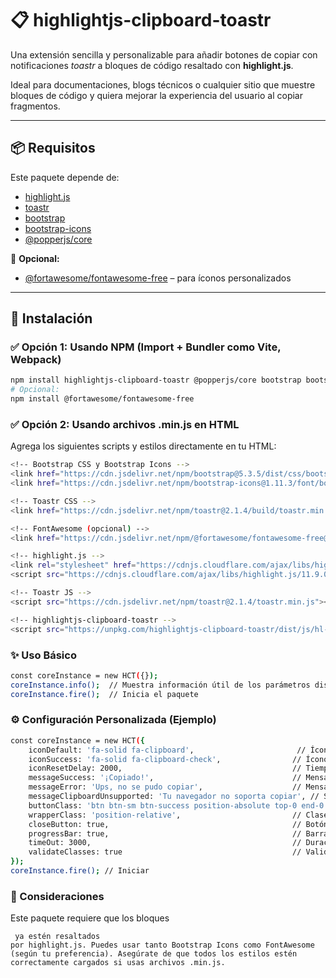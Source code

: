 # 📋 highlightjs-clipboard-toastr

Una extensión sencilla y personalizable para añadir botones de copiar con notificaciones *toastr* a bloques de código resaltado con **highlight.js**.

Ideal para documentaciones, blogs técnicos o cualquier sitio que muestre bloques de código y quiera mejorar la experiencia del usuario al copiar fragmentos.

---

## 📦 Requisitos

Este paquete depende de:

- [highlight.js](https://highlightjs.org/)
- [toastr](https://codeseven.github.io/toastr/)
- [bootstrap](https://getbootstrap.com/)
- [bootstrap-icons](https://icons.getbootstrap.com/)
- [@popperjs/core](https://popper.js.org/docs/v2/)

🔁 **Opcional:**

- [@fortawesome/fontawesome-free](https://fontawesome.com/) – para íconos personalizados

---

## 🚀 Instalación

### ✅ Opción 1: Usando NPM (Import + Bundler como Vite, Webpack)

```bash
npm install highlightjs-clipboard-toastr @popperjs/core bootstrap bootstrap-icons highlight.js toastr
# Opcional:
npm install @fortawesome/fontawesome-free
```
### ✅ Opción 2: Usando archivos .min.js en HTML
Agrega los siguientes scripts y estilos directamente en tu HTML:
```bash
<!-- Bootstrap CSS y Bootstrap Icons -->
<link href="https://cdn.jsdelivr.net/npm/bootstrap@5.3.5/dist/css/bootstrap.min.css" rel="stylesheet">
<link href="https://cdn.jsdelivr.net/npm/bootstrap-icons@1.11.3/font/bootstrap-icons.min.css" rel="stylesheet">

<!-- Toastr CSS -->
<link href="https://cdn.jsdelivr.net/npm/toastr@2.1.4/build/toastr.min.css" rel="stylesheet">

<!-- FontAwesome (opcional) -->
<link href="https://cdn.jsdelivr.net/npm/@fortawesome/fontawesome-free@6.7.2/css/fontawesome.min.css" rel="stylesheet">

<!-- highlight.js -->
<link rel="stylesheet" href="https://cdnjs.cloudflare.com/ajax/libs/highlight.js/11.9.0/styles/default.min.css">
<script src="https://cdnjs.cloudflare.com/ajax/libs/highlight.js/11.9.0/highlight.min.js"></script>

<!-- Toastr JS -->
<script src="https://cdn.jsdelivr.net/npm/toastr@2.1.4/toastr.min.js"></script>

<!-- highlightjs-clipboard-toastr -->
<script src="https://unpkg.com/highlightjs-clipboard-toastr/dist/js/hl-clip-toast.min.js"></script>
```
### ✨ Uso Básico
```bash
const coreInstance = new HCT({});
coreInstance.info();  // Muestra información útil de los parámetros disponibles
coreInstance.fire();  // Inicia el paquete
```
### ⚙️ Configuración Personalizada (Ejemplo)
```bash
const coreInstance = new HCT({
    iconDefault: 'fa-solid fa-clipboard',                       // Ícono por defecto
    iconSuccess: 'fa-solid fa-clipboard-check',                // Ícono al copiar exitosamente
    iconResetDelay: 2000,                                      // Tiempo para resetear ícono (ms)
    messageSuccess: '¡Copiado!',                               // Mensaje de éxito
    messageError: 'Ups, no se pudo copiar',                    // Mensaje de error
    messageClipboardUnsupported: 'Tu navegador no soporta copiar', // Si el navegador no soporta el portapapeles
    buttonClass: 'btn btn-sm btn-success position-absolute top-0 end-0 m-2', // Clase del botón
    wrapperClass: 'position-relative',                         // Clase del contenedor
    closeButton: true,                                         // Botón de cerrar en toastr
    progressBar: true,                                         // Barra de progreso en toastr
    timeOut: 3000,                                             // Duración de toastr (ms)
    validateClasses: true                                      // Validar clases del botón
});
coreInstance.fire(); // Iniciar
```
### 🧪 Consideraciones
Este paquete requiere que los bloques <pre><code> ya estén resaltados por highlight.js.
Puedes usar tanto Bootstrap Icons como FontAwesome (según tu preferencia).
Asegúrate de que todos los estilos estén correctamente cargados si usas archivos .min.js.
